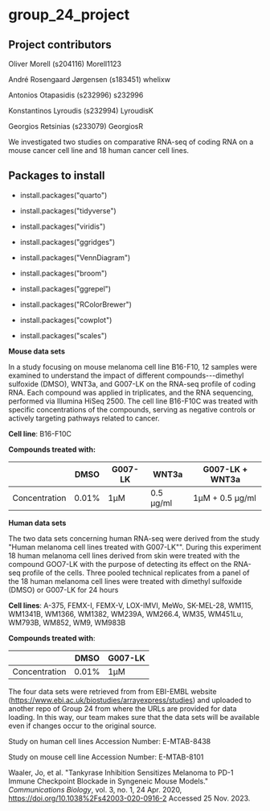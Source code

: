 
# group_24_project

## Project contributors

Oliver Morell (s204116) Morell1123

André Rosengaard Jørgensen (s183451) whelixw

Antonios Otapasidis (s232996) s232996

Konstantinos Lyroudis (s232994) LyroudisK

Georgios Retsinias (s233079) GeorgiosR

We investigated two studies on comparative RNA-seq of coding RNA on a
mouse cancer cell line and 18 human cancer cell lines.

## Packages to install
-   install.packages("quarto")


-   install.packages("tidyverse")

-   install.packages("viridis")

-   install.packages("ggridges")

-   install.packages("VennDiagram")

-   install.packages("broom")

-   install.packages("ggrepel")

-   install.packages("RColorBrewer")

-   install.packages("cowplot")

-   install.packages("scales")

**Mouse data sets**

In a study focusing on mouse melanoma cell line B16-F10, 12 samples were
examined to understand the impact of different compounds---dimethyl
sulfoxide (DMSO), WNT3a, and G007-LK on the RNA-seq profile of coding
RNA. Each compound was applied in triplicates, and the RNA sequencing,
performed via Illumina HiSeq 2500. The cell line B16-F10C was treated
with specific concentrations of the compounds, serving as negative
controls or actively targeting pathways related to cancer.

**Cell line**: B16-F10C

**Compounds treated with:**

|               | DMSO  | G007-LK | WNT3a     | G007-LK + WNT3a |
|---------------|-------|---------|-----------|-----------------|
| Concentration | 0.01% | 1μM     | 0.5 μg/ml | 1μM + 0.5 μg/ml |

**Human data sets**

The two data sets concerning human RNA-seq were derived from the study
"Human melanoma cell lines treated with G007-LK"". During this
experiment 18 human melanoma cell lines derived from skin were treated
with the compound GOO7-LK with the purpose of detecting its effect on
the RNA-seq profile of the cells. Three pooled technical replicates from
a panel of the 18 human melanoma cell lines were treated with dimethyl
sulfoxide (DMSO) or G007-LK for 24 hours

**Cell lines**: A-375, FEMX-I, FEMX-V, LOX-IMVI, MeWo, SK-MEL-28, WM115,
WM1341B, WM1366, WM1382, WM239A, WM266.4, WM35, WM451Lu, WM793B, WM852,
WM9, WM983B

**Compounds treated with**:

|               | DMSO  | G007-LK |
|---------------|-------|---------|
| Concentration | 0.01% | 1μM     |

The four data sets were retrieved from from EBI-EMBL website
(<https://www.ebi.ac.uk/biostudies/arrayexpress/studies>) and uploaded
to another repo of Group 24 from where the URLs are provided for data
loading. In this way, our team makes sure that the data sets will be
available even if changes occur to the original source.

Study on human cell lines Accession Number: E-MTAB-8438

Study on mouse cell line Accession Number: E-MTAB-8101

Waaler, Jo, et al. "Tankyrase Inhibition Sensitizes Melanoma to PD-1
Immune Checkpoint Blockade in Syngeneic Mouse Models." *Communications
Biology*, vol. 3, no. 1, 24 Apr. 2020,
<https://doi.org/10.1038%2Fs42003-020-0916-2> Accessed 25 Nov. 2023.
